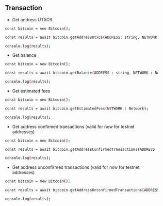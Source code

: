 ## Transaction

* Get address UTXOS

``` bash
const bitcoin = new Bitcoin();

const results = await bitcoin.getAddressUtxos(ADDRESS: string, NETWORK: Network);

console.log(results);
```

* Get balance

``` bash
const bitcoin = new Bitcoin();

const results = await bitcoin.getBalance(ADDRESS : string, NETWORK : Network);

console.log(results);
```

* Get estimated fees

``` bash
const bitcoin = new Bitcoin();

const results = await bitcoin.getEstimatedFees(NETWORK : Network);

console.log(results);
```

* Get address confirmed transactions (valid for now for testnet addresses)

``` bash
const bitcoin = new Bitcoin();

const results = await bitcoin.getAddressConfirmedTransactions(ADDRESS : string);

console.log(results);
```

* Get address unconfirmed transactions (valid for now for testnet addresses)

``` bash
const bitcoin = new Bitcoin();

const results = await bitcoin.getAddressUnconfirmedTransactions(ADDRESS : string);

console.log(results);
```